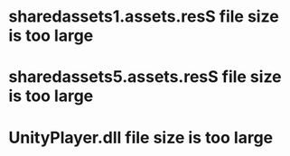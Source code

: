 # sharedassets1.assets.resS file size is too large
# sharedassets5.assets.resS file size is too large
# UnityPlayer.dll file size is too large
